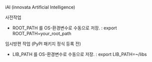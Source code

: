 iAI (innovata Artificial Intelligence)



사전작업
- ROOT_PATH 를 OS-환경변수로 수동으로 저장.
: export ROOT_PATH=your_root_path

임시방편 작업 (PyPI 패키지 정식 등록 전)
- LIB_PATH 를 OS-환경변수로 수동으로 저장.
: export LIB_PATH=~/libs
